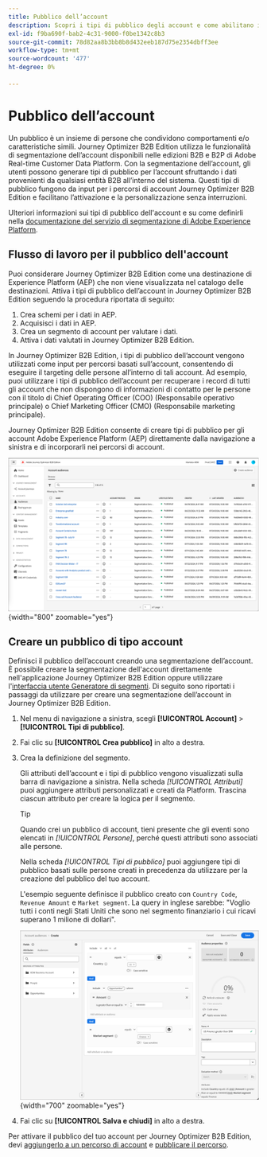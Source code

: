 ```yaml
---
title: Pubblico dell’account
description: Scopri i tipi di pubblico degli account e come abilitano i percorsi basati su account.
exl-id: f9ba690f-bab2-4c31-9000-f0be1342c8b3
source-git-commit: 78d82aa8b3bb8b8d432eeb187d75e2354dbff3ee
workflow-type: tm+mt
source-wordcount: '477'
ht-degree: 0%

---
```


# Pubblico dell’account

Un pubblico è un insieme di persone che condividono comportamenti e/o caratteristiche simili. Journey Optimizer B2B Edition utilizza le funzionalità di segmentazione dell’account disponibili nelle edizioni B2B e B2P di Adobe Real-time Customer Data Platform. Con la segmentazione dell’account, gli utenti possono generare tipi di pubblico per l’account sfruttando i dati provenienti da qualsiasi entità B2B all’interno del sistema. Questi tipi di pubblico fungono da input per i percorsi di account Journey Optimizer B2B Edition e facilitano l’attivazione e la personalizzazione senza interruzioni.

Ulteriori informazioni sui tipi di pubblico dell&#39;account e su come definirli nella [documentazione del servizio di segmentazione di Adobe Experience Platform](https://experienceleague.adobe.com/en/docs/experience-platform/segmentation/ui/account-audiences).

## Flusso di lavoro per il pubblico dell&#39;account

Puoi considerare Journey Optimizer B2B Edition come una destinazione di Experience Platform (AEP) che non viene visualizzata nel catalogo delle destinazioni. Attiva i tipi di pubblico dell’account in Journey Optimizer B2B Edition seguendo la procedura riportata di seguito:

1. Crea schemi per i dati in AEP.
1. Acquisisci i dati in AEP.
1. Crea un segmento di account per valutare i dati.
1. Attiva i dati valutati in Journey Optimizer B2B Edition.

In Journey Optimizer B2B Edition, i tipi di pubblico dell’account vengono utilizzati come input per percorsi basati sull’account, consentendo di eseguire il targeting delle persone all’interno di tali account. Ad esempio, puoi utilizzare i tipi di pubblico dell’account per recuperare i record di tutti gli account che non dispongono di informazioni di contatto per le persone con il titolo di Chief Operating Officer (COO) (Responsabile operativo principale) o Chief Marketing Officer (CMO) (Responsabile marketing principale).

Journey Optimizer B2B Edition consente di creare tipi di pubblico per gli account Adobe Experience Platform (AEP) direttamente dalla navigazione a sinistra e di incorporarli nei percorsi di account.

![Accedere ai tipi di pubblico dell&#39;account](./assets/account-audiences-browse.png){width="800" zoomable="yes"}

## Creare un pubblico di tipo account

Definisci il pubblico dell’account creando una segmentazione dell’account. È possibile creare la segmentazione dell&#39;account direttamente nell&#39;applicazione Journey Optimizer B2B Edition oppure utilizzare l&#39;[interfaccia utente Generatore di segmenti](https://experienceleague.adobe.com/en/docs/experience-platform/segmentation/ui/segment-builder). Di seguito sono riportati i passaggi da utilizzare per creare una segmentazione dell’account in Journey Optimizer B2B Edition.

1. Nel menu di navigazione a sinistra, scegli **[!UICONTROL Account]** > **[!UICONTROL Tipi di pubblico]**.

1. Fai clic su **[!UICONTROL Crea pubblico]** in alto a destra.

1. Crea la definizione del segmento.

   Gli attributi dell’account e i tipi di pubblico vengono visualizzati sulla barra di navigazione a sinistra. Nella scheda _[!UICONTROL Attributi]_ puoi aggiungere attributi personalizzati e creati da Platform. Trascina ciascun attributo per creare la logica per il segmento.

   >[!TIP]
   >
   >Quando crei un pubblico di account, tieni presente che gli eventi sono elencati in _[!UICONTROL Persone]_, perché questi attributi sono associati alle persone.<br/>
   >
   >Nella scheda _[!UICONTROL Tipi di pubblico]_ puoi aggiungere tipi di pubblico basati sulle persone creati in precedenza da utilizzare per la creazione del pubblico del tuo account.

   L&#39;esempio seguente definisce il pubblico creato con `Country Code`, `Revenue Amount` e `Market segment`. La query in inglese sarebbe: &quot;Voglio tutti i conti negli Stati Uniti che sono nel segmento finanziario i cui ricavi superano 1 milione di dollari&quot;.

   ![esempio generatore di segmenti di pubblico dell&#39;account](./assets/audience-segment-builder-US-finance-1M.png){width="700" zoomable="yes"}

1. Fai clic su **[!UICONTROL Salva e chiudi]** in alto a destra.

Per attivare il pubblico del tuo account per Journey Optimizer B2B Edition, devi [aggiungerlo a un percorso di account](../journeys/journey-overview.md#add-the-account-audience-for-your-journey) e [pubblicare il percorso](../journeys/journey-overview.md).
